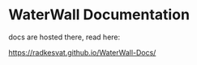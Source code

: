 # WaterWall Documentation


docs are hosted there, read here:


https://radkesvat.github.io/WaterWall-Docs/



